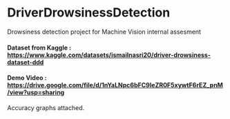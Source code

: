 # DriverDrowsinessDetection
Drowsiness detection project for Machine Vision internal assesment 

#### Dataset from Kaggle : https://www.kaggle.com/datasets/ismailnasri20/driver-drowsiness-dataset-ddd

#### Demo Video : https://drive.google.com/file/d/1nYaLNpc6bFC9IeZR0F5xywtF6rEZ_pnM/view?usp=sharing
Accuracy graphs attached.
